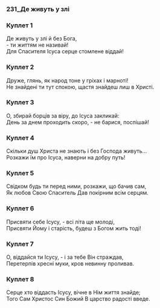 ### 231_Де живуть у злі
### Куплет 1
Де живуть у злі й без Бога,<br/>- ти життям не називай!<br/>Для Спасителя Ісуса серце стомлене віддай!
### Куплет 2
Друже, глянь, як народ тоне у гріхах і марноті!<br/>Не знайдені ти тут спокою, щастя знайдеш лиш в Христі.
### Куплет 3
О, збирай борців за віру, до Ісуса закликай:<br/>День за днем проходить скоро, - не барися, поспішай!
### Куплет 4
Скільки душ Христа не знають і без Господа живуть... <br/>Розкажи їм про Ісуса, наверни на добру путь!
### Куплет 5
Свідком будь ти перед ними, розкажи, що бачив сам, <br/>Як любов Свою Спаситель Дав покірним всім серцям.
### Куплет 6
Присвяти себе Ісусу, - всі літа ще молоді,<br/>Присвяти Йому і старість, будеш з Богом жить тоді!
### Куплет 7
О, віддайся ти Ісусу, - і за тебе Він страждав,<br/>Перетерпів хресні муки, кров невинну проливав.
### Куплет 8
Серце хто віддасть Ісусу, вічне в Нім життя знайде;<br/>Того Сам Христос Син Божий В царство радості введе.
